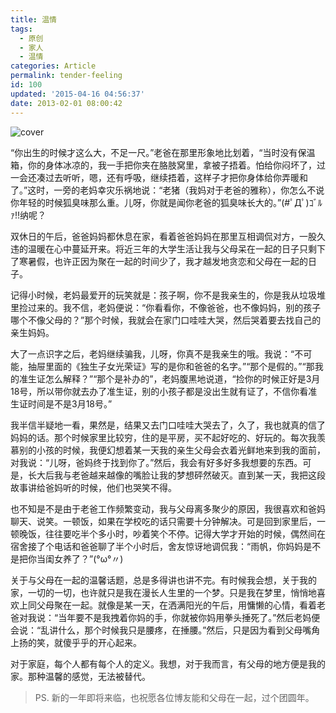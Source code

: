```yaml
---
title: 温情
tags:
  - 原创
  - 家人
  - 温情
categories: Article
permalink: tender-feeling
id: 100
updated: '2015-04-16 04:56:37'
date: 2013-02-01 08:00:42
---
```


![cover](https://cat.yufan.me/cats/20130131214003.jpg)

“你出生的时候才这么大，不足一尺。”老爸在那里形象地比划着，“当时没有保温箱，你的身体冰凉的，我一手把你夹在胳肢窝里，拿被子捂着。怕给你闷坏了，过一会还凑过去听听，嗯，还有呼吸，继续捂着，这样子才把你身体给你弄暖和了。”这时，一旁的老妈幸灾乐祸地说：“老猪（我妈对于老爸的雅称），你怎么不说你年轻的时候狐臭味那么重。儿呀，你就是闻你老爸的狐臭味长大的。”(#ﾟДﾟ)ｺﾞﾙｧ!!纳呢？

<!--more-->

双休日的午后，爸爸妈妈都休息在家，看着爸爸妈妈在那里互相调侃对方，一股久违的温暖在心中蔓延开来。将近三年的大学生活让我与父母呆在一起的日子只剩下了寒暑假，也许正因为聚在一起的时间少了，我才越发地贪恋和父母在一起的日子。

记得小时候，老妈最爱开的玩笑就是：孩子啊，你不是我亲生的，你是我从垃圾堆里捡过来的。我不信，老妈便说：“你看看你，不像爸爸，也不像妈妈，别的孩子哪个不像父母的？”那个时候，我就会在家门口哇哇大哭，然后哭着要去找自己的亲生妈妈。

大了一点识字之后，老妈继续骗我，儿呀，你真不是我亲生的哦。我说：“不可能，抽屉里面的《独生子女光荣证》写的是你和爸爸的名字。”“那个是假的。”“那我的准生证怎么解释？”“那个是补办的”，老妈腹黑地说道，“捡你的时候正好是3月18号，所以带你就去办了准生证，别的小孩子都是没出生就有证了，不信你看准生证时间是不是3月18号。”

我半信半疑地一看，果然是，结果又去门口哇哇大哭去了，久了，我也就真的信了妈妈的话。那个时候家里比较穷，住的是平房，买不起好吃的、好玩的。每次我羡慕别的小孩的时候，我便幻想着某一天我的亲生父母会衣着光鲜地来到我的面前，对我说：“儿呀，爸妈终于找到你了。”然后，我会有好多好多我想要的东西。可是，长大后我与老爸越来越像的嘴脸让我的梦想砰然破灭。直到某一天，我把这段故事讲给爸妈听的时候，他们也哭笑不得。

也不知是不是由于老爸工作频繁变动，我与父母离多聚少的原因，我很喜欢和爸妈聊天、说笑。一顿饭，如果在学校吃的话只需要十分钟解决。可是回到家里后，一顿晚饭，往往要吃半个多小时，吵着笑个不停。记得大学才开始的时候，偶然间在宿舍接了个电话和爸爸聊了半个小时后，舍友惊讶地调侃我：“雨帆，你妈妈是不是把你当闺女养了？”(°ω°〃)

关于与父母在一起的温馨话题，总是多得讲也讲不完。有时候我会想，关于我的家，一切的一切，也许就只是我在漫长人生里的一个梦。只是我在梦里，悄悄地喜欢上同父母聚在一起。就像是某一天，在洒满阳光的午后，用慵懒的心情，看着老爸对我说：“当年要不是我拽着你妈的手，你就被你妈用拳头捶死了。”然后老妈便会说：“乱讲什么，那个时候我只是腰疼，在捶腰。”然后，只是因为看到父母嘴角上扬的笑，就傻乎乎的开心起来。

对于家庭，每个人都有每个人的定义。我想，对于我而言，有父母的地方便是我的家。那种温馨的感觉，无法被替代。

>PS. 新的一年即将来临，也祝愿各位博友能和父母在一起，过个团圆年。
